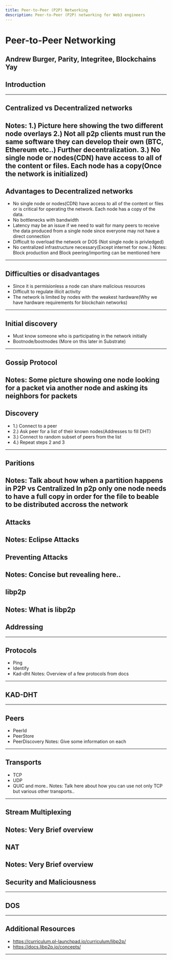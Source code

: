 ```yaml
---
title: Peer-to-Peer (P2P) Networking
description: Peer-to-Peer (P2P) networking for Web3 engineers
---
```

# Peer-to-Peer Networking
Andrew Burger, Parity, Integritee, Blockchains Yay
---
## Introduction

---
## Centralized vs Decentralized networks
Notes:
    1.) Picture here showing the two different node overlays
    2.) Not all p2p clients must run the same software they can develop their own (BTC, Ethereum etc..) Further decentralization.
    3.) No single node or nodes(CDN) have access to all of the content or files. Each node has a copy(Once the network is initialized)
---
## Advantages to Decentralized networks
* No single node or nodes(CDN) have access to all of the content or files or is critical for operating the network. Each node has a copy of the data.
* No bottlenecks with bandwidth
* Latency may be an issue if we need to wait for many peers to receive the data produced from a single node since everyone may not have a direct connection
* Difficult to overload the network or DOS (Not single node is privledged)
* No centralized infrastructure necessary(Except internet for now..)
Notes: 
    Block production and Block peering/importing can be mentioned here
---
## Difficulties or disadvantages
* Since it is permisionless a node can share malicious resources
* Difficult to regulate illicit activity
* The network is limited by nodes with the weakest hardware(Why we have hardware requirements for blockchain networks)
---

## Initial discovery
* Must know someone who is participating in the network initially
* Bootnode/bootnodes (More on this later in Substrate) 
---
## Gossip Protocol
Notes:
    Some picture showing one node looking for a packet via another node and asking its neighbors for packets
---
## Discovery
* 1.) Connect to a peer
* 2.) Ask peer for a list of their known nodes(Addresses to fill DHT)
* 3.) Connect to random subset of peers from the list 
* 4.) Repeat steps 2 and 3 
---
## Paritions
Notes: 
    Talk about how when a partition happens in P2P vs Centralized
    In p2p only one node needs to have a full copy in order for the file to
    beable to be distributed accross the network
---
## Attacks
Notes: Eclipse Attacks
---
## Preventing Attacks
Notes: Concise but revealing here..
---
## libp2p
Notes:
What is libp2p
---
## Addressing
---
## Protocols
* Ping
* Identify
* Kad-dht
Notes: Overview of a few protocols from docs 
---
## KAD-DHT
---
## Peers
* PeerId
* PeerStore
* PeerDiscovery
Notes: Give some information on each 
---
## Transports
* TCP
* UDP
* QUIC and more..
Notes: Talk here about how you can use not only TCP but various other transports..
---
## Stream Multiplexing
Notes: Very Brief overview
---
## NAT
Notes: Very Brief overview
---
## Security and Maliciousness
---
## DOS
---
## Additional Resources
* https://curriculum.pl-launchpad.io/curriculum/libp2p/
* https://docs.libp2p.io/concepts/
---
